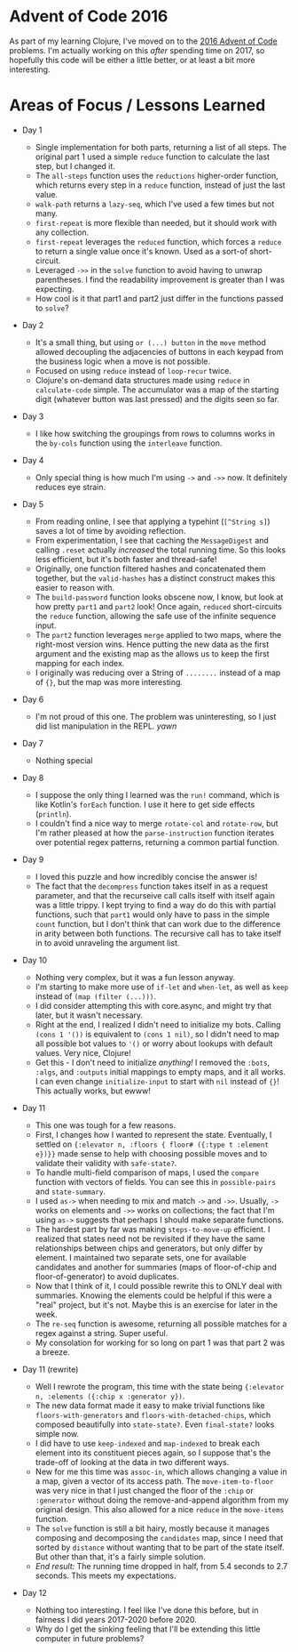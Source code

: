 # Advent of Code 2016

As part of my learning Clojure, I've moved on to the [2016 Advent of Code](https://adventofcode.com/2016/) problems. 
I'm actually working on this _after_ spending time on 2017, so hopefully this code will be either
a little better, or at least a bit more interesting.

# Areas of Focus / Lessons Learned

* Day 1
  * Single implementation for both parts, returning a list of all steps. The original 
  part 1 used a simple `reduce` function to calculate the last step, but I changed it.
  * The `all-steps` function uses the `reductions` higher-order function, which returns
  every step in a `reduce` function, instead of just the last value.
  * `walk-path` returns a `lazy-seq`, which I've used a few times but not many.
  * `first-repeat` is more flexible than needed, but it should work with any collection.
  * `first-repeat` leverages the `reduced` function, which forces a `reduce` to return
  a single value once it's known. Used as a sort-of short-circuit.
  * Leveraged `->>` in the `solve` function to avoid having to unwrap parentheses.
  I find the readability improvement is greater than I was expecting.
  * How cool is it that part1 and part2 just differ in the functions passed to `solve`?
  
* Day 2
  * It's a small thing, but using `or (...) button` in the `move` method allowed decoupling the adjacencies of buttons
  in each keypad from the business logic when a move is not possible. 
  * Focused on using `reduce` instead of `loop-recur` twice.
  * Clojure's on-demand data structures made using `reduce` in `calculate-code` simple. The accumulator
   was a map of the starting digit (whatever button was last pressed) and the digits seen so far.

* Day 3
  * I like how switching the groupings from rows to columns works in the `by-cols` function using the
  `interleave` function.

* Day 4
  * Only special thing is how much I'm using `->` and `->>` now. It definitely reduces eye strain.

* Day 5
  * From reading online, I see that applying a typehint (`[^String s]`) saves a lot of time by avoiding reflection.
  * From experimentation, I see that caching the `MessageDigest` and calling `.reset` actually _increased_ the total
  running time. So this looks less efficient, but it's both faster and thread-safe! 
  * Originally, one function filtered hashes and concatenated them together, but the `valid-hashes` has a distinct
  construct makes this easier to reason with.
  * The `build-password` function looks obscene now, I know, but look at how pretty `part1` and `part2` look! Once
  again, `reduced` short-circuits the `reduce` function, allowing the safe use of the infinite sequence input.
  * The `part2` function leverages `merge` applied to two maps, where the right-most version wins. Hence putting the
  new data as the first argument and the existing map as the allows us to keep the first mapping for each index.
  * I originally was reducing over a String of `........` instead of a map of `{}`, but the map was more interesting.
  
* Day 6
  * I'm not proud of this one. The problem was uninteresting, so I just did list manipulation in the REPL.  *yawn*
  
* Day 7
  * Nothing special

* Day 8
  * I suppose the only thing I learned was the `run!` command, which is like Kotlin's `forEach` function.
  I use it here to get side effects (`println`).
  * I couldn't find a nice way to merge `rotate-col` and `rotate-row`, but I'm rather pleased at how the 
  `parse-instruction` function iterates over potential regex patterns, returning a common partial function.

* Day 9
  * I loved this puzzle and how incredibly concise the answer is!
  * The fact that the `decompress` function takes itself in as a request parameter, and that the recurseive call
  calls itself with itself again was a little trippy.  I kept trying to find a way do do this with partial functions,
  such that `part1` would only have to pass in the simple `count` function, but I don't think that can work due to the
  difference in arity between both functions.  The recursive call has to take itself in to avoid unraveling the
  argument list. 
  
* Day 10
  * Nothing very complex, but it was a fun lesson anyway.
  * I'm starting to make more use of `if-let` and `when-let`, as well as `keep` instead of `(map (filter (...)))`.
  * I did consider attempting this with core.async, and might try that later, but it wasn't necessary.
  * Right at the end, I realized I didn't need to initialize my bots.  Calling `(cons 1 '())` is equivalent
  to `(cons 1 nil)`, so I didn't need to map all possible bot values to `'()` or worry about lookups with default
  values. Very nice, Clojure!
  * Get this - I don't need to initialize _anything!_ I removed the `:bots`, `:algs`, and `:outputs` initial mappings
  to empty maps, and it all works.  I can even change `initialize-input` to start with `nil` instead of `{}`! 
  This actually works, but ewww!

* Day 11
  * This one was tough for a few reasons.
  * First, I changes how I wanted to represent the state. Eventually, I settled on 
  `{:elevator n, :floors { floor# ({:type t :element e})}}` made sense to help with choosing possible moves
  and to validate their validity with `safe-state?`.
  * To handle multi-field comparison of maps, I used the `compare` function with vectors of fields. You can see this
  in `possible-pairs` and `state-summary`.
  * I used `as->` when needing to mix and match `->` and `->>`.  Usually, `->` works on elements and `->>` works on
  collections; the fact that I'm using `as->` suggests that perhaps I should make separate functions.
  * The hardest part by far was making `steps-to-move-up` efficient. I realized that states need not be revisited if
  they have the same relationships between chips and generators, but only differ by element. I maintained two separate
  sets, one for available candidates and another for summaries (maps of floor-of-chip and floor-of-generator) to avoid
  duplicates.
  * Now that I think of it, I could possible rewrite this to ONLY deal with summaries. Knowing the elements could be
  helpful if this were a "real" project, but it's not.  Maybe this is an exercise for later in the week.
  * The `re-seq` function is awesome, returning all possible matches for a regex against a string. Super useful.
  * My consolation for working for so long on part 1 was that part 2 was a breeze.
  
* Day 11 (rewrite)
  * Well I rewrote the program, this time with the state being `{:elevator n, :elements ({:chip x :generator y})`.
  * The new data format made it easy to make trivial functions like `floors-with-generators` and 
  `floors-with-detached-chips`, which composed beautifully into `state-state?`. Even `final-state?` looks simple now.
  * I did have to use `keep-indexed` and `map-indexed` to break each element into its constituent pieces again, so I
  suppose that's the trade-off of looking at the data in two different ways.
  * New for me this time was `assoc-in`, which allows changing a value in a map, given a vector of its access path. The
  `move-item-to-floor` was very nice in that I just changed the floor of the `:chip` or `:generator` without doing the 
  remove-and-append algorithm from my original design. This also allowed for a nice `reduce` in the `move-items`
  function.
  * The `solve` function is still a bit hairy, mostly because it manages composing and decomposing the `candidates` map,
  since I need that sorted by `distance` without wanting that to be part of the state itself. But other than that,
  it's a fairly simple solution.   
  * *End result:* The running time dropped in half, from 5.4 seconds to 2.7 seconds. This meets my expectations.

* Day 12
  * Nothing too interesting. I feel like I've done this before, but in fairness I did years 2017-2020 before 2020.
  * Why do I get the sinking feeling that I'll be extending this little computer in future problems?
